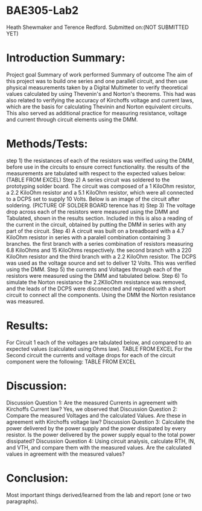 # BAE305-Lab2
Heath Shewmaker and Terence Redford. Submitted on:(NOT SUBMITTED YET)
# Introduction Summary:
Project goal
Summary of work performed
Summary of outcome
The aim of this project was to build one series and one parallell circuit, and then use physical measurements taken by a Digital Multimeter to verify theoretical values calculated by using Thevenin's and Norton's theorems. This had was also related to verifying the accuracy of Kirchoffs voltage and current laws, which are the basis for calculating Thevinin and Norton equivalent circuits. This also served as additional practice for measuring resistance, voltage and current through circuit elements using the DMM. 
# Methods/Tests:
step 1) the resistances of each of the resistors was verified using the DMM, before use in the circuits to ensure correct functionality.
the results of the measurements are tabulated with respect to the expected values below:
(TABLE FROM EXCEL)
Step 2) A series circuit was soldered to the prototyping solder board. The circuit was composed of a 1 KiloOhm resistor, a 2.2 KiloOhm resistor and a 5.1 KiloOhm resistor, which were all connected to a DCPS set to supply 10 Volts. Below is an image of the circuit after soldering.
(PICTURE OF SOLDER BOARD terence has it)
Step 3) The voltage drop across each of the resistors were measured using the DMM and Tabulated, shown in the results section. Included in this is also a reading of the current in the circuit, obtained by putting the DMM in series with any part of the circuit.
Step 4) A circuit was built on a breadboard with a 4.7 KiloOhm resistor in series with a paralell combination containing 3 branches. the first branch with a series combination of resistors measuring 6.8 KiloOhms and 15 KiloOhms respectively. the second branch with a 220 KiloOhm resistor and the third branch with a 2.2 KiloOhm resistor. The DCPS was used as the voltage source and set to deliver 12 Volts. This was verified using the DMM.
Step 5) the currents and Voltages through each of the resistors were measured using the DMM and tabulated below.
Step 6) To simulate the Norton resistance the 2.2KIloOhm resistance was removed, and the leads of the DCPS were disconeccted and replaced with a short circuit to connect all the components. Using the DMM the Norton resistance was measured.

# Results:
For Circuit 1 each of the voltages are tabulated below, and compared to an expected values (calculated using Ohms law).
TABLE FROM EXCEL
For the Second circuit the currents and voltage drops for each of the circuit component were the following:
TABLE FROM EXCEL

# Discussion:
Discussion Question 1: Are the measured Currents in agreement with Kirchoffs Current law?
Yes, we observed that 
Discussion Question 2: Compare the measured Voltages and the calculated Values. Are these in agreement with Kirchoffs voltage law?
Discussion Question 3: Calculate the power delivered by the power supply and the power dissipated by every resistor. Is the power delivered by the power supply equal to the total power dissipated?
Discussion Question 4: Using circuit analysis, calculate RTH, IN, and VTH, and compare them with the measured values. Are the calculated values in agreement with the measured values?
# Conclusion:
Most important things derived/learned from the lab and report (one or two paragraphs).
